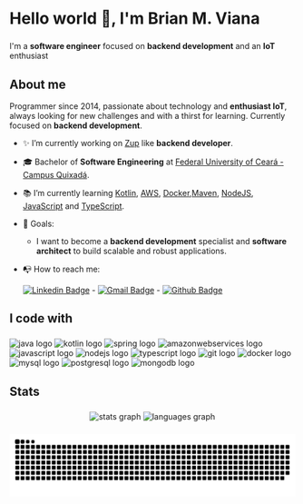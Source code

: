 # Hello world 👋, I'm Brian M. Viana

###

I'm a **software engineer** focused on **backend development** and an **IoT** enthusiast

###

## About me

Programmer since 2014, passionate about technology and **enthusiast IoT**, always looking for new challenges and with a thirst for learning. Currently focused on **backend development**.

- ✨ I’m currently working on [Zup](https://www.zup.com.br) like **backend developer**.
- 🎓 Bachelor of **Software Engineering** at [Federal University of Ceará - Campus Quixadá](https://www.quixada.ufc.br).
- 📚 I’m currently learning [Kotlin](https://kotlinlang.org), [AWS](https://aws.amazon.com/pt/), [Docker](https://www.docker.com),[Maven](https://maven.apache.org/index.html), [NodeJS](https://nodejs.org/en/), [JavaScript](https://www.javascript.com) and [TypeScript](https://www.typescriptlang.org).
- 🎯 Goals: 
  - I want to become a **backend development** specialist and **software architect** to build scalable and robust applications.
- 📭 How to reach me: 

   [![Linkedin Badge](https://img.shields.io/badge/-LinkedIn-blue?style=flat-square&logo=Linkedin&logoColor=white&link=https://www.linkedin.com/in/brianmviana/)](https://www.linkedin.com/in/brianmviana/) - 
   [![Gmail Badge](https://img.shields.io/badge/-Gmail-c14438?style=flat-square&logo=Gmail&logoColor=white&link=mailto:brianmviana@gmail.com)](mailto:brianmviana@gmail.com) - 
   [![Github Badge](https://img.shields.io/badge/-GitHub-000?style=flat-square&logo=Github&logoColor=white&link=https://github.com/brianmviana)](https://github.com/brianmviana)

###

## I code with

###

<div align="left">
  <img src="https://cdn.jsdelivr.net/gh/devicons/devicon/icons/java/java-original.svg" height="30" width="42" alt="java logo"  />
  <img src="https://cdn.jsdelivr.net/gh/devicons/devicon/icons/kotlin/kotlin-original.svg" height="30" width="42" alt="kotlin logo"  />
  <img src="https://cdn.jsdelivr.net/gh/devicons/devicon/icons/spring/spring-original.svg" height="30" width="42" alt="spring logo"  />
  <img src="https://cdn.jsdelivr.net/gh/devicons/devicon/icons/amazonwebservices/amazonwebservices-original.svg" height="30" width="42" alt="amazonwebservices logo"  />
  <img src="https://cdn.jsdelivr.net/gh/devicons/devicon/icons/javascript/javascript-original.svg" height="30" width="42" alt="javascript logo"  />
  <img src="https://cdn.jsdelivr.net/gh/devicons/devicon/icons/nodejs/nodejs-original.svg" height="30" width="42" alt="nodejs logo"  />
  <img src="https://cdn.jsdelivr.net/gh/devicons/devicon/icons/typescript/typescript-original.svg" height="30" width="42" alt="typescript logo"  />
  <img src="https://cdn.jsdelivr.net/gh/devicons/devicon/icons/git/git-original.svg" height="30" width="42" alt="git logo"  />
  <img src="https://cdn.jsdelivr.net/gh/devicons/devicon/icons/docker/docker-original.svg" height="30" width="42" alt="docker logo"  />
  <img src="https://cdn.jsdelivr.net/gh/devicons/devicon/icons/mysql/mysql-original.svg" height="30" width="42" alt="mysql logo"  />
  <img src="https://cdn.jsdelivr.net/gh/devicons/devicon/icons/postgresql/postgresql-original.svg" height="30" width="42" alt="postgresql logo"  />
  <img src="https://cdn.jsdelivr.net/gh/devicons/devicon/icons/mongodb/mongodb-original.svg" height="30" width="42" alt="mongodb logo"  />
</div>

###

## Stats

###

<div align="center">
  <img src="https://github-readme-stats.vercel.app/api?hide_title=false&hide_rank=false&show_icons=true&include_all_commits=true&count_private=true&disable_animations=false&theme=dracula&locale=en&hide_border=false&username=brianmviana" height="150" alt="stats graph"  />
  <img src="https://github-readme-stats.vercel.app/api/top-langs?locale=en&hide_title=false&layout=compact&card_width=320&langs_count=5&theme=dracula&hide_border=false&username=brianmviana" height="150" alt="languages graph"  />
</div>

###
<div align="center">
  
  ![Snake animation](https://raw.githubusercontent.com/brianmviana/brianmviana/output/snake.svg)

</div>
